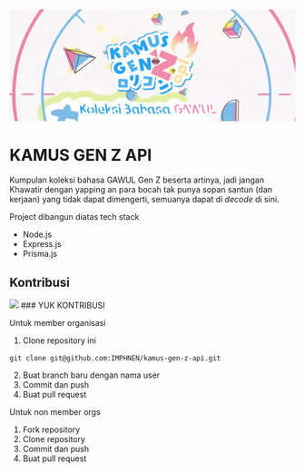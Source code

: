 <img src="./assets/img/banner.webp">

# KAMUS GEN Z API

Kumpulan koleksi bahasa GAWUL Gen Z beserta artinya, jadi jangan Khawatir
dengan yapping an para bocah tak punya sopan santun (dan kerjaan) yang tidak
dapat dimengerti, semuanya dapat di _decode_ di sini.

Project dibangun diatas tech stack
- Node.js
- Express.js
- Prisma.js

## Kontribusi
<img src="./assets/img/kontribusi.webp">
### YUK KONTRIBUSI 

Untuk member organisasi
1. Clone repository ini
```
git clone git@github.com:IMPHNEN/kamus-gen-z-api.git
```
2. Buat branch baru dengan nama user
3. Commit dan push
4. Buat pull request

Untuk non member orgs
1. Fork repository
2. Clone repository
3. Commit dan push
4. Buat pull request
